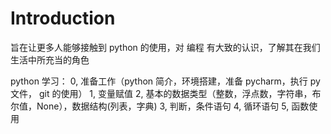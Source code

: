 # Introduction

旨在让更多人能够接触到 python 的使用，对 编程 有大致的认识，了解其在我们生活中所充当的角色

python 学习：
0, 准备工作（python 简介，环境搭建，准备 pycharm，执行 py 文件， git 的使用）
1, 变量赋值
2, 基本的数据类型（整数，浮点数，字符串，布尔值，None），数据结构(列表，字典)
3, 判断，条件语句
4, 循环语句
5, 函数使用

